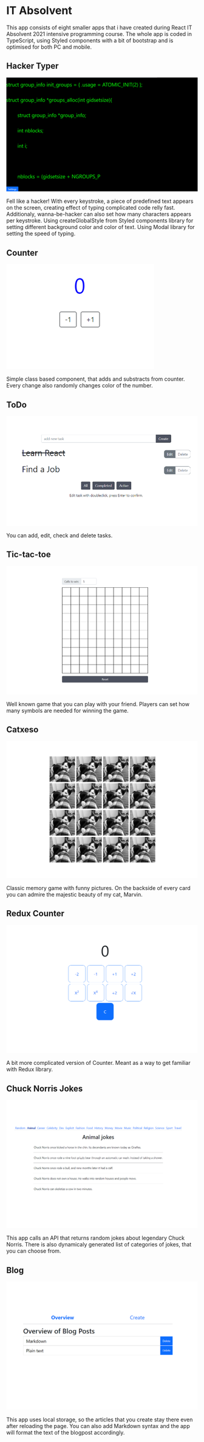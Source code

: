# IT Absolvent
This app consists of eight smaller apps that i have created during React IT Absolvent 2021 intensive programming course. The whole app is coded in TypeScript, using Styled components with a bit of bootstrap and is optimised for both PC and mobile.

## Hacker Typer

![alt text](https://github.com/Tchomasek/IT-Absolvent-2/blob/master/src/components/home/img/HackerTyper.png?raw=true)

Fell like a hacker! With every keystroke, a piece of predefined text appears on the screen, creating effect of typing complicated code relly fast. Additionaly, wanna-be-hacker can also set how many characters appears per keystroke. Using createGlobalStyle from Styled components library for setting different background color and color of text. Using Modal library for setting the speed of typing.

## Counter
![alt text](https://github.com/Tchomasek/IT-Absolvent-2/blob/master/src/components/home/img/Counter.png?raw=true)

Simple class based component, that adds and substracts from counter. Every change also randomly changes color of the number.

## ToDo

![alt text](https://github.com/Tchomasek/IT-Absolvent-2/blob/master/src/components/home/img/Todo.png?raw=true)

You can add, edit, check and delete tasks.

## Tic-tac-toe

![alt text](https://github.com/Tchomasek/IT-Absolvent-2/blob/master/src/components/home/img/Tictactoe.png?raw=true)

Well known game that you can play with your friend. Players can set how many symbols are needed for winning the game.

## Catxeso

![alt text](https://github.com/Tchomasek/IT-Absolvent-2/blob/master/src/components/home/img/Catxeso.png?raw=true)

Classic memory game with funny pictures. On the backside of every card you can admire the majestic beauty of my cat, Marvin.

## Redux Counter

![alt text](https://github.com/Tchomasek/IT-Absolvent-2/blob/master/src/components/home/img/CounterRedux.png?raw=true)

A bit more complicated version of Counter. Meant as a way to get familiar with Redux library.

## Chuck Norris Jokes

![alt text](https://github.com/Tchomasek/IT-Absolvent-2/blob/master/src/components/home/img/Jokes.png?raw=true)

This app calls an API that returns random jokes about legendary Chuck Norris. There is also dynamicaly generated list of categories of jokes, that you can choose from.

## Blog

![alt text](https://github.com/Tchomasek/IT-Absolvent-2/blob/master/src/components/home/img/Blog.png?raw=true)

This app uses local storage, so the articles that you create stay there even after reloading the page. You can also add Markdown syntax and the app will format the text of the blogpost accordingly.

